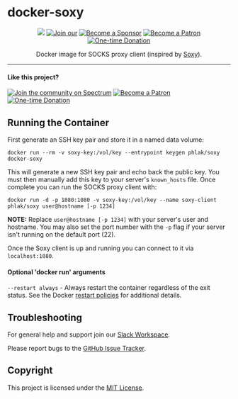 docker-soxy
===========

<p align="center">
  <a href="http://microbadger.com/#/images/phlak/soxy" alt="Microbadger"><img src="https://images.microbadger.com/badges/image/phlak/soxy.svg"></a>
  <a href="https://ln.phlak.net/join-slack"><img src="https://img.shields.io/badge/Join_our-Slack-611f69.svg" alt="Join our"></a>
  <a href="https://github.com/users/PHLAK/sponsorship"><img src="https://img.shields.io/badge/Become_a-Sponsor-cc4195.svg" alt="Become a Sponsor"></a>
  <a href="https://patreon.com/PHLAK"><img src="https://img.shields.io/badge/Become_a-Patron-e7513b.svg" alt="Become a Patron"></a>
  <a href="https://paypal.me/ChrisKankiewicz"><img src="https://img.shields.io/badge/Make_a-Donation-006bb6.svg" alt="One-time Donation"></a>
</p>

<p align="center">
    Docker image for SOCKS proxy client (inspired by
    <a href="https://github.com/PHLAK/Soxy">Soxy</a>).
</p>

---

#### Like this project?

[![Join the community on Spectrum](https://img.shields.io/badge/Join_the_community-PHLAKNET-7a15fe.svg)](https://spectrum.chat/phlaknet)
[![Become a Patron](https://img.shields.io/badge/Become_a-Patron-f96854.svg)](https://patreon.com/PHLAK)
[![One-time Donation](https://img.shields.io/badge/Make_a-Donation-006bb6.svg)](https://paypal.me/ChrisKankiewicz)

Running the Container
---------------------

First generate an SSH key pair and store it in a named data volume:

    docker run --rm -v soxy-key:/vol/key --entrypoint keygen phlak/soxy docker-soxy

This will generate a new SSH key pair and echo back the public key.  You must then manually add this
key to your server's `known_hosts` file.  Once complete you can run the SOCKS proxy client with:

    docker run -d -p 1080:1080 -v soxy-key:/vol/key --name soxy-client phlak/soxy user@hostname [-p 1234]

**NOTE:** Replace `user@hostname [-p 1234]` with your server's user and hostname. You may also set
the port number with the `-p` flag if your server isn't running on the default port (22).

Once the Soxy client is up and running you can connect to it via `localhost:1080`.

#### Optional 'docker run' arguments

`--restart always` - Always restart the container regardless of the exit status. See the Docker
                     [restart policies](https://goo.gl/OI87rA) for additional details.

Troubleshooting
---------------

For general help and support join our [Slack Workspace](https://ln.phlak.net/join-slack).

Please report bugs to the [GitHub Issue Tracker](https://github.com/PHLAK/docker-soxy/issues).

Copyright
---------

This project is licensed under the [MIT License](https://github.com/PHLAK/docker-soxy/blob/master/LICENSE).
